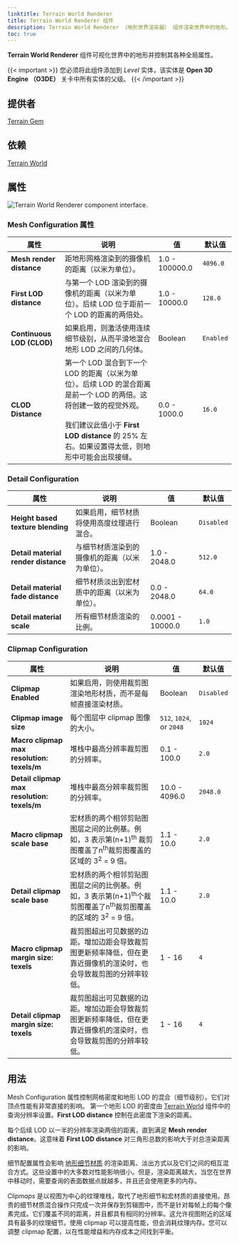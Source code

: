```yaml
---
linktitle: Terrain World Renderer
title: Terrain World Renderer 组件
description: Terrain World Renderer （地形世界渲染器） 组件渲染世界中的地形。
toc: true
---
```


 **Terrain World Renderer** 组件可视化世界中的地形并控制其各种全局属性。

{{< important >}}
您必须将此组件添加到 *Level* 实体，该实体是 **Open 3D Engine （O3DE）** 关卡中所有实体的父级。
{{< /important >}}

## 提供者

[Terrain Gem](/docs/user-guide/gems/reference/environment/terrain)

## 依赖

[Terrain World](/docs/user-guide/components/reference/terrain/world)

## 属性

![Terrain World Renderer component interface.](/images/user-guide/components/reference/terrain/terrain-world-renderer-A.png)

### Mesh Configuration 属性

| 属性 | 说明 | 值 | 默认值 |
| - | - | - | - |
| **Mesh render distance** | 距地形网格渲染到的摄像机的距离（以米为单位）。 | 1.0 - 100000.0 | `4096.0` |
| **First LOD distance** | 与第一个 LOD 渲染到的摄像机的距离（以米为单位）。后续 LOD 位于距前一个 LOD 的距离的两倍处。 | 1.0 - 10000.0 | `128.0` |
| **Continuous LOD (CLOD)** | 如果启用，则激活使用连续细节级别，从而平滑地混合地形 LOD 之间的几何体。 | Boolean | `Enabled` |
| **CLOD Distance** | 第一个 LOD 混合到下一个 LOD 的距离（以米为单位）。后续 LOD 的混合距离是前一个 LOD 的两倍。这将创建一致的视觉外观。 <br><br>  我们建议此值小于 **First LOD distance** 的 25% 左右。如果设置得太低，则地形中可能会出现接缝。 | 0.0 - 1000.0 | `16.0` |

### Detail Configuration

| 属性 | 说明 | 值 | 默认值 |
| - | - | - | - |
| **Height based texture blending** | 如果启用，细节材质将使用高度纹理进行混合。 | Boolean | `Disabled` |
| **Detail material render distance** | 与细节材质渲染到的摄像机的距离（以米为单位）。 | 1.0 - 2048.0 | `512.0` |
| **Detail material fade distance** | 细节材质淡出到宏材质中的距离（以米为单位）。 | 0.0 - 2048.0 | `64.0` |
| **Detail material scale** | 所有细节材质渲染的比例。 | 0.0001 - 10000.0 | `1.0` |

### Clipmap Configuration

| 属性 | 说明 | 值 | 默认值 |
| - | - | - | - |
| **Clipmap Enabled** | 如果启用，则使用裁剪图渲染地形材质，而不是每帧直接渲染材质。| Boolean | `Disabled` |
| **Clipmap image size** | 每个图层中 clipmap 图像的大小。 | `512`, `1024`, or `2048` | `1024` |
| **Macro clipmap max resolution: texels/m** | 堆栈中最高分辨率裁剪图的分辨率。 | 0.1 - 100.0 | `2.0` |
| **Detail clipmap max resolution: texels/m** | 堆栈中最高分辨率裁剪图的分辨率。 | 10.0 - 4096.0 | `2048.0`
| **Macro clipmap scale base** | 宏材质的两个相邻剪贴图图层之间的比例基。例如，3 表示第(n+1)<sup>th</sup> 裁剪图覆盖了n<sup>th</sup>裁剪图覆盖的区域的 3<sup>2</sup> = 9 倍。 | 1.1 - 10.0 | `2.0` |
| **Detail clipmap scale base** | 宏材质的两个相邻剪贴图图层之间的比例基。例如，3 表示第(n+1)<sup>th</sup>个裁剪图覆盖了n<sup>th</sup>裁剪图覆盖的区域的 3<sup>2</sup> = 9 倍。 | 1.1 - 10.0 | `2.0` |
| **Macro clipmap margin size: texels** | 裁剪图超出可见数据的边距。增加边距会导致裁剪图更新频率降低，但在更靠近摄像机的渲染时，也会导致裁剪图的分辨率较低。 | 1 - 16 | `4` |
| **Detail clipmap margin size: texels** | 裁剪图超出可见数据的边距。增加边距会导致裁剪图更新频率降低，但在更靠近摄像机的渲染时，也会导致裁剪图的分辨率较低。 | 1 - 16 | `4` |

## 用法

Mesh Configuration 属性控制网格密度和地形 LOD 的混合（细节级别）。它们对顶点性能有非常直接的影响。
第一个地形 LOD 的密度由 [Terrain World](/docs/user-guide/components/reference/terrain/world) 组件中的查询分辨率设置。**First LOD distance** 控制在此密度下渲染的距离。

每个后续 LOD 以一半的分辨率渲染两倍的距离，直到满足 **Mesh render distance**。这意味着 **First LOD distance** 对三角形总数的影响大于对总渲染距离的影响。

细节配置属性会影响 [地形细节材质](/docs/user-guide/components/reference/terrain/terrain-detail-material) 的渲染距离、淡出方式以及它们之间的相互混合方式。这些设置中的大多数对性能影响很小。但是，渲染距离越大，当您在世界中移动时，需要查询的表面数据点就越多，并且还会使用更多的内存。

_Clipmaps_ 是以视图为中心的纹理堆栈，取代了地形细节和宏材质的直接使用。昂贵的细节材质混合操作只完成一次并保存到剪辑图中，而不是针对每帧上的每个像素完成。它们覆盖不同的距离，并且都具有相同的分辨率。这允许视图附近的区域具有最多的纹理细节。使用 clipmap 可以提高性能，但会消耗纹理内存。您可以调整 clipmap 配置，以在性能增益和内存成本之间找到平衡。
